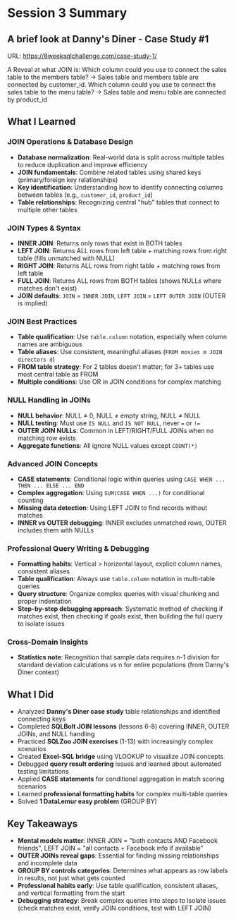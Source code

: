 # Session 3 Summary

## A brief look at Danny's Diner - Case Study #1

URL: https://8weeksqlchallenge.com/case-study-1/

A Reveal at what JOIN is:
Which column could you use to connect the sales table to the members table?
-> Sales table and members table are connected by customer_id.
Which column could you use to connect the sales table to the menu table?
-> Sales table and menu table are connected by product_id

## What I Learned

### JOIN Operations & Database Design
- **Database normalization**: Real-world data is split across multiple tables to reduce duplication and improve efficiency
- **JOIN fundamentals**: Combine related tables using shared keys (primary/foreign key relationships)
- **Key identification**: Understanding how to identify connecting columns between tables (e.g., `customer_id`, `product_id`)
- **Table relationships**: Recognizing central "hub" tables that connect to multiple other tables

### JOIN Types & Syntax
- **INNER JOIN**: Returns only rows that exist in BOTH tables
- **LEFT JOIN**: Returns ALL rows from left table + matching rows from right table (fills unmatched with NULL)
- **RIGHT JOIN**: Returns ALL rows from right table + matching rows from left table  
- **FULL JOIN**: Returns ALL rows from BOTH tables (shows NULLs where matches don't exist)
- **JOIN defaults**: `JOIN` = `INNER JOIN`, `LEFT JOIN` = `LEFT OUTER JOIN` (OUTER is implied)

### JOIN Best Practices
- **Table qualification**: Use `table.column` notation, especially when column names are ambiguous
- **Table aliases**: Use consistent, meaningful aliases (`FROM movies m JOIN directors d`)
- **FROM table strategy**: For 2 tables doesn't matter; for 3+ tables use most central table as FROM
- **Multiple conditions**: Use OR in JOIN conditions for complex matching

### NULL Handling in JOINs
- **NULL behavior**: NULL ≠ 0, NULL ≠ empty string, NULL ≠ NULL
- **NULL testing**: Must use `IS NULL` and `IS NOT NULL`, never `=` or `!=`
- **OUTER JOIN NULLs**: Common in LEFT/RIGHT/FULL JOINs when no matching row exists
- **Aggregate functions**: All ignore NULL values except `COUNT(*)`

### Advanced JOIN Concepts
- **CASE statements**: Conditional logic within queries using `CASE WHEN ... THEN ... ELSE ... END`
- **Complex aggregation**: Using `SUM(CASE WHEN ...)` for conditional counting
- **Missing data detection**: Using LEFT JOIN to find records without matches
- **INNER vs OUTER debugging**: INNER excludes unmatched rows, OUTER includes them with NULLs

### Professional Query Writing & Debugging
- **Formatting habits**: Vertical > horizontal layout, explicit column names, consistent aliases
- **Table qualification**: Always use `table.column` notation in multi-table queries
- **Query structure**: Organize complex queries with visual chunking and proper indentation
- **Step-by-step debugging approach**: Systematic method of checking if matches exist, then checking if goals exist, then building the full query to isolate issues

### Cross-Domain Insights
- **Statistics note**: Recognition that sample data requires n-1 division for standard deviation calculations vs n for entire populations (from Danny's Diner context)

## What I Did
- Analyzed **Danny's Diner case study** table relationships and identified connecting keys
- Completed **SQLBolt JOIN lessons** (lessons 6-8) covering INNER, OUTER JOINs, and NULL handling
- Practiced **SQLZoo JOIN exercises** (1-13) with increasingly complex scenarios
- Created **Excel-SQL bridge** using VLOOKUP to visualize JOIN concepts
- Debugged **query result ordering** issues and learned about automated testing limitations
- Applied **CASE statements** for conditional aggregation in match scoring scenarios
- Learned **professional formatting habits** for complex multi-table queries
- Solved **1 DataLemur easy problem** (GROUP BY)

## Key Takeaways
- **Mental models matter**: INNER JOIN = "both contacts AND Facebook friends", LEFT JOIN = "all contacts + Facebook info if available"
- **OUTER JOINs reveal gaps**: Essential for finding missing relationships and incomplete data
- **GROUP BY controls categories**: Determines what appears as row labels in results, not just what gets counted
- **Professional habits early**: Use table qualification, consistent aliases, and vertical formatting from the start
- **Debugging strategy**: Break complex queries into steps to isolate issues (check matches exist, verify JOIN conditions, test with LEFT JOIN)